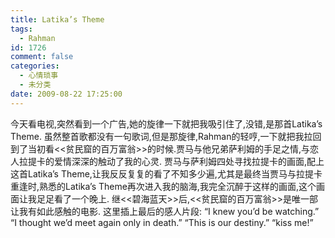 ```yaml
---
title: Latika’s Theme
tags:
  - Rahman
id: 1726
comment: false
categories:
  - 心情琐事
  - 未分类
date: 2009-08-22 17:25:00
---
```


今天看电视,突然看到一个广告,她的旋律一下就把我吸引住了,没错,是那首Latika’s Theme.
虽然整首歌都没有一句歌词,但是那旋律,Rahman的轻哼,一下就把我拉回到了当初看<<贫民窟的百万富翁>>的时候.贾马与他兄弟萨利姆的手足之情,与恋人拉提卡的爱情深深的触动了我的心灵.
贾马与萨利姆四处寻找拉提卡的画面,配上这首Latika’s Theme,让我反反复复的看了不知多少遍,尤其是最终当贾马与拉提卡重逢时,熟悉的Latika’s Theme再次进入我的脑海,我完全沉醉于这样的画面,这个画面让我足足看了一个晚上.
继<<碧海蓝天>>后,<<贫民窟的百万富翁>>是唯一部让我有如此感触的电影.
这里插上最后的感人片段:
“I knew you’d be watching.”
“I thought we’d meet again only in death.”
“This is our destiny.”
“kiss me!”